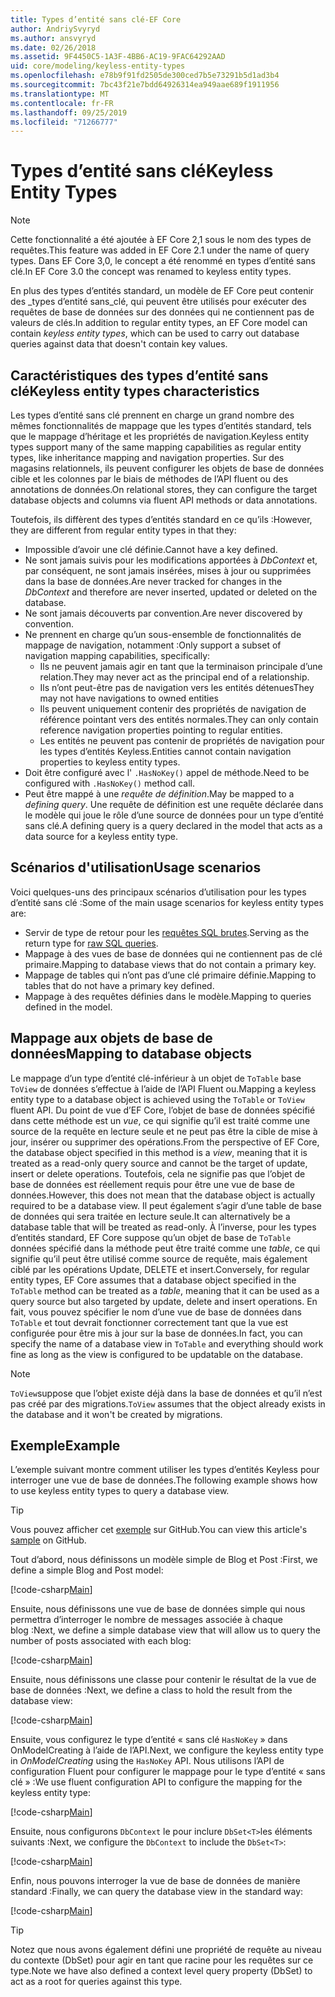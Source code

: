 ```yaml
---
title: Types d’entité sans clé-EF Core
author: AndriySvyryd
ms.author: ansvyryd
ms.date: 02/26/2018
ms.assetid: 9F4450C5-1A3F-4BB6-AC19-9FAC64292AAD
uid: core/modeling/keyless-entity-types
ms.openlocfilehash: e78b9f91fd2505de300ced7b5e73291b5d1ad3b4
ms.sourcegitcommit: 7bc43f21e7bdd64926314ea949aae689f1911956
ms.translationtype: MT
ms.contentlocale: fr-FR
ms.lasthandoff: 09/25/2019
ms.locfileid: "71266777"
---
```

# <a name="keyless-entity-types"></a><span data-ttu-id="77499-102">Types d’entité sans clé</span><span class="sxs-lookup"><span data-stu-id="77499-102">Keyless Entity Types</span></span>
> [!NOTE]
> <span data-ttu-id="77499-103">Cette fonctionnalité a été ajoutée à EF Core 2,1 sous le nom des types de requêtes.</span><span class="sxs-lookup"><span data-stu-id="77499-103">This feature was added in EF Core 2.1 under the name of query types.</span></span> <span data-ttu-id="77499-104">Dans EF Core 3,0, le concept a été renommé en types d’entité sans clé.</span><span class="sxs-lookup"><span data-stu-id="77499-104">In EF Core 3.0 the concept was renamed to keyless entity types.</span></span>

<span data-ttu-id="77499-105">En plus des types d’entités standard, un modèle de EF Core peut contenir des _types d’entité sans_clé, qui peuvent être utilisés pour exécuter des requêtes de base de données sur des données qui ne contiennent pas de valeurs de clés.</span><span class="sxs-lookup"><span data-stu-id="77499-105">In addition to regular entity types, an EF Core model can contain _keyless entity types_, which can be used to carry out database queries against data that doesn't contain key values.</span></span>

## <a name="keyless-entity-types-characteristics"></a><span data-ttu-id="77499-106">Caractéristiques des types d’entité sans clé</span><span class="sxs-lookup"><span data-stu-id="77499-106">Keyless entity types characteristics</span></span>

<span data-ttu-id="77499-107">Les types d’entité sans clé prennent en charge un grand nombre des mêmes fonctionnalités de mappage que les types d’entités standard, tels que le mappage d’héritage et les propriétés de navigation.</span><span class="sxs-lookup"><span data-stu-id="77499-107">Keyless entity types support many of the same mapping capabilities as regular entity types, like inheritance mapping and navigation properties.</span></span> <span data-ttu-id="77499-108">Sur des magasins relationnels, ils peuvent configurer les objets de base de données cible et les colonnes par le biais de méthodes de l’API fluent ou des annotations de données.</span><span class="sxs-lookup"><span data-stu-id="77499-108">On relational stores, they can configure the target database objects and columns via fluent API methods or data annotations.</span></span>

<span data-ttu-id="77499-109">Toutefois, ils diffèrent des types d’entités standard en ce qu’ils :</span><span class="sxs-lookup"><span data-stu-id="77499-109">However, they are different from regular entity types in that they:</span></span>

- <span data-ttu-id="77499-110">Impossible d’avoir une clé définie.</span><span class="sxs-lookup"><span data-stu-id="77499-110">Cannot have a key defined.</span></span>
- <span data-ttu-id="77499-111">Ne sont jamais suivis pour les modifications apportées à _DbContext_ et, par conséquent, ne sont jamais insérées, mises à jour ou supprimées dans la base de données.</span><span class="sxs-lookup"><span data-stu-id="77499-111">Are never tracked for changes in the _DbContext_ and therefore are never inserted, updated or deleted on the database.</span></span>
- <span data-ttu-id="77499-112">Ne sont jamais découverts par convention.</span><span class="sxs-lookup"><span data-stu-id="77499-112">Are never discovered by convention.</span></span>
- <span data-ttu-id="77499-113">Ne prennent en charge qu’un sous-ensemble de fonctionnalités de mappage de navigation, notamment :</span><span class="sxs-lookup"><span data-stu-id="77499-113">Only support a subset of navigation mapping capabilities, specifically:</span></span>
  - <span data-ttu-id="77499-114">Ils ne peuvent jamais agir en tant que la terminaison principale d’une relation.</span><span class="sxs-lookup"><span data-stu-id="77499-114">They may never act as the principal end of a relationship.</span></span>
  - <span data-ttu-id="77499-115">Ils n’ont peut-être pas de navigation vers les entités détenues</span><span class="sxs-lookup"><span data-stu-id="77499-115">They may not have navigations to owned entities</span></span>
  - <span data-ttu-id="77499-116">Ils peuvent uniquement contenir des propriétés de navigation de référence pointant vers des entités normales.</span><span class="sxs-lookup"><span data-stu-id="77499-116">They can only contain reference navigation properties pointing to regular entities.</span></span>
  - <span data-ttu-id="77499-117">Les entités ne peuvent pas contenir de propriétés de navigation pour les types d’entités Keyless.</span><span class="sxs-lookup"><span data-stu-id="77499-117">Entities cannot contain navigation properties to keyless entity types.</span></span>
- <span data-ttu-id="77499-118">Doit être configuré avec l' `.HasNoKey()` appel de méthode.</span><span class="sxs-lookup"><span data-stu-id="77499-118">Need to be configured with `.HasNoKey()` method call.</span></span>
- <span data-ttu-id="77499-119">Peut être mappé à une _requête de définition_.</span><span class="sxs-lookup"><span data-stu-id="77499-119">May be mapped to a _defining query_.</span></span> <span data-ttu-id="77499-120">Une requête de définition est une requête déclarée dans le modèle qui joue le rôle d’une source de données pour un type d’entité sans clé.</span><span class="sxs-lookup"><span data-stu-id="77499-120">A defining query is a query declared in the model that acts as a data source for a keyless entity type.</span></span>

## <a name="usage-scenarios"></a><span data-ttu-id="77499-121">Scénarios d'utilisation</span><span class="sxs-lookup"><span data-stu-id="77499-121">Usage scenarios</span></span>

<span data-ttu-id="77499-122">Voici quelques-uns des principaux scénarios d’utilisation pour les types d’entité sans clé :</span><span class="sxs-lookup"><span data-stu-id="77499-122">Some of the main usage scenarios for keyless entity types are:</span></span>

- <span data-ttu-id="77499-123">Servir de type de retour pour les [requêtes SQL brutes](xref:core/querying/raw-sql).</span><span class="sxs-lookup"><span data-stu-id="77499-123">Serving as the return type for [raw SQL queries](xref:core/querying/raw-sql).</span></span>
- <span data-ttu-id="77499-124">Mappage à des vues de base de données qui ne contiennent pas de clé primaire.</span><span class="sxs-lookup"><span data-stu-id="77499-124">Mapping to database views that do not contain a primary key.</span></span>
- <span data-ttu-id="77499-125">Mappage de tables qui n’ont pas d’une clé primaire définie.</span><span class="sxs-lookup"><span data-stu-id="77499-125">Mapping to tables that do not have a primary key defined.</span></span>
- <span data-ttu-id="77499-126">Mappage à des requêtes définies dans le modèle.</span><span class="sxs-lookup"><span data-stu-id="77499-126">Mapping to queries defined in the model.</span></span>

## <a name="mapping-to-database-objects"></a><span data-ttu-id="77499-127">Mappage aux objets de base de données</span><span class="sxs-lookup"><span data-stu-id="77499-127">Mapping to database objects</span></span>

<span data-ttu-id="77499-128">Le mappage d’un type d’entité clé-inférieur à un objet de `ToTable` base `ToView` de données s’effectue à l’aide de l’API Fluent ou.</span><span class="sxs-lookup"><span data-stu-id="77499-128">Mapping a keyless entity type to a database object is achieved using the `ToTable` or `ToView` fluent API.</span></span> <span data-ttu-id="77499-129">Du point de vue d’EF Core, l’objet de base de données spécifié dans cette méthode est un _vue_, ce qui signifie qu’il est traité comme une source de la requête en lecture seule et ne peut pas être la cible de mise à jour, insérer ou supprimer des opérations.</span><span class="sxs-lookup"><span data-stu-id="77499-129">From the perspective of EF Core, the database object specified in this method is a _view_, meaning that it is treated as a read-only query source and cannot be the target of update, insert or delete operations.</span></span> <span data-ttu-id="77499-130">Toutefois, cela ne signifie pas que l’objet de base de données est réellement requis pour être une vue de base de données.</span><span class="sxs-lookup"><span data-stu-id="77499-130">However, this does not mean that the database object is actually required to be a database view.</span></span> <span data-ttu-id="77499-131">Il peut également s’agir d’une table de base de données qui sera traitée en lecture seule.</span><span class="sxs-lookup"><span data-stu-id="77499-131">It can alternatively be a database table that will be treated as read-only.</span></span> <span data-ttu-id="77499-132">À l’inverse, pour les types d’entités standard, EF Core suppose qu’un objet de base de `ToTable` données spécifié dans la méthode peut être traité comme une _table_, ce qui signifie qu’il peut être utilisé comme source de requête, mais également ciblé par les opérations Update, DELETE et insert.</span><span class="sxs-lookup"><span data-stu-id="77499-132">Conversely, for regular entity types, EF Core assumes that a database object specified in the `ToTable` method can be treated as a _table_, meaning that it can be used as a query source but also targeted by update, delete and insert operations.</span></span> <span data-ttu-id="77499-133">En fait, vous pouvez spécifier le nom d’une vue de base de données dans `ToTable` et tout devrait fonctionner correctement tant que la vue est configurée pour être mis à jour sur la base de données.</span><span class="sxs-lookup"><span data-stu-id="77499-133">In fact, you can specify the name of a database view in `ToTable` and everything should work fine as long as the view is configured to be updatable on the database.</span></span>

> [!NOTE]
> <span data-ttu-id="77499-134">`ToView`suppose que l’objet existe déjà dans la base de données et qu’il n’est pas créé par des migrations.</span><span class="sxs-lookup"><span data-stu-id="77499-134">`ToView` assumes that the object already exists in the database and it won't be created by migrations.</span></span>

## <a name="example"></a><span data-ttu-id="77499-135">Exemple</span><span class="sxs-lookup"><span data-stu-id="77499-135">Example</span></span>

<span data-ttu-id="77499-136">L’exemple suivant montre comment utiliser les types d’entités Keyless pour interroger une vue de base de données.</span><span class="sxs-lookup"><span data-stu-id="77499-136">The following example shows how to use keyless entity types to query a database view.</span></span>

> [!TIP]
> <span data-ttu-id="77499-137">Vous pouvez afficher cet [exemple](https://github.com/aspnet/EntityFramework.Docs/tree/master/samples/core/KeylessEntityTypes) sur GitHub.</span><span class="sxs-lookup"><span data-stu-id="77499-137">You can view this article's [sample](https://github.com/aspnet/EntityFramework.Docs/tree/master/samples/core/KeylessEntityTypes) on GitHub.</span></span>

<span data-ttu-id="77499-138">Tout d’abord, nous définissons un modèle simple de Blog et Post :</span><span class="sxs-lookup"><span data-stu-id="77499-138">First, we define a simple Blog and Post model:</span></span>

[!code-csharp[Main](../../../samples/core/KeylessEntityTypes/Program.cs#Entities)]

<span data-ttu-id="77499-139">Ensuite, nous définissons une vue de base de données simple qui nous permettra d’interroger le nombre de messages associée à chaque blog :</span><span class="sxs-lookup"><span data-stu-id="77499-139">Next, we define a simple database view that will allow us to query the number of posts associated with each blog:</span></span>

[!code-csharp[Main](../../../samples/core/KeylessEntityTypes/Program.cs#View)]

<span data-ttu-id="77499-140">Ensuite, nous définissons une classe pour contenir le résultat de la vue de base de données :</span><span class="sxs-lookup"><span data-stu-id="77499-140">Next, we define a class to hold the result from the database view:</span></span>

[!code-csharp[Main](../../../samples/core/KeylessEntityTypes/Program.cs#KeylessEntityType)]

<span data-ttu-id="77499-141">Ensuite, vous configurez le type d’entité « sans clé `HasNoKey` » dans OnModelCreating à l’aide de l’API.</span><span class="sxs-lookup"><span data-stu-id="77499-141">Next, we configure the keyless entity type in _OnModelCreating_ using the `HasNoKey` API.</span></span>
<span data-ttu-id="77499-142">Nous utilisons l’API de configuration Fluent pour configurer le mappage pour le type d’entité « sans clé » :</span><span class="sxs-lookup"><span data-stu-id="77499-142">We use fluent configuration API to configure the mapping for the keyless entity type:</span></span>

[!code-csharp[Main](../../../samples/core/KeylessEntityTypes/Program.cs#Configuration)]

<span data-ttu-id="77499-143">Ensuite, nous configurons `DbContext` le pour inclure `DbSet<T>`les éléments suivants :</span><span class="sxs-lookup"><span data-stu-id="77499-143">Next, we configure the `DbContext` to include the `DbSet<T>`:</span></span>

[!code-csharp[Main](../../../samples/core/KeylessEntityTypes/Program.cs#DbSet)]

<span data-ttu-id="77499-144">Enfin, nous pouvons interroger la vue de base de données de manière standard :</span><span class="sxs-lookup"><span data-stu-id="77499-144">Finally, we can query the database view in the standard way:</span></span>

[!code-csharp[Main](../../../samples/core/KeylessEntityTypes/Program.cs#Query)]

> [!TIP]
> <span data-ttu-id="77499-145">Notez que nous avons également défini une propriété de requête au niveau du contexte (DbSet) pour agir en tant que racine pour les requêtes sur ce type.</span><span class="sxs-lookup"><span data-stu-id="77499-145">Note we have also defined a context level query property (DbSet) to act as a root for queries against this type.</span></span>
